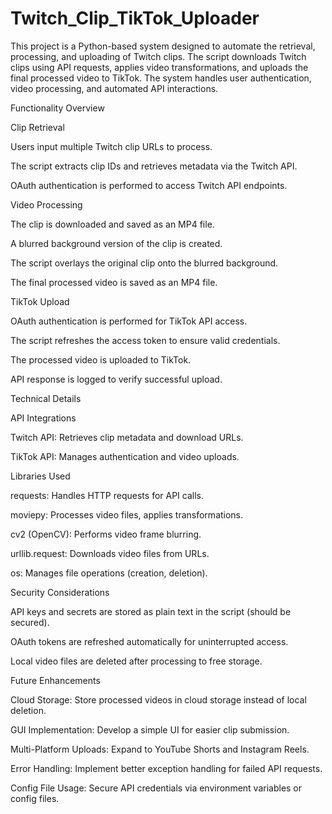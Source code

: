 # Twitch_Clip_TikTok_Uploader

This project is a Python-based system designed to automate the retrieval, processing, and uploading of Twitch clips. The script downloads Twitch clips using API requests, applies video transformations, and uploads the final processed video to TikTok. The system handles user authentication, video processing, and automated API interactions.

Functionality Overview

Clip Retrieval

Users input multiple Twitch clip URLs to process.

The script extracts clip IDs and retrieves metadata via the Twitch API.

OAuth authentication is performed to access Twitch API endpoints.

Video Processing

The clip is downloaded and saved as an MP4 file.

A blurred background version of the clip is created.

The script overlays the original clip onto the blurred background.

The final processed video is saved as an MP4 file.

TikTok Upload

OAuth authentication is performed for TikTok API access.

The script refreshes the access token to ensure valid credentials.

The processed video is uploaded to TikTok.

API response is logged to verify successful upload.

Technical Details

API Integrations

Twitch API: Retrieves clip metadata and download URLs.

TikTok API: Manages authentication and video uploads.

Libraries Used

requests: Handles HTTP requests for API calls.

moviepy: Processes video files, applies transformations.

cv2 (OpenCV): Performs video frame blurring.

urllib.request: Downloads video files from URLs.

os: Manages file operations (creation, deletion).

Security Considerations

API keys and secrets are stored as plain text in the script (should be secured).

OAuth tokens are refreshed automatically for uninterrupted access.

Local video files are deleted after processing to free storage.

Future Enhancements

Cloud Storage: Store processed videos in cloud storage instead of local deletion.

GUI Implementation: Develop a simple UI for easier clip submission.

Multi-Platform Uploads: Expand to YouTube Shorts and Instagram Reels.

Error Handling: Implement better exception handling for failed API requests.

Config File Usage: Secure API credentials via environment variables or config files.

